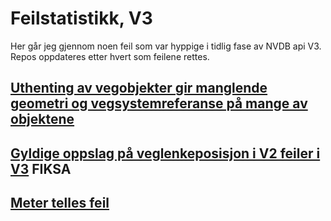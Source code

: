 # Feilstatistikk, V3

Her går jeg gjennom noen feil som var hyppige i tidlig fase av NVDB api V3. Repos oppdateres etter hvert som feilene rettes. 


## [Uthenting av vegobjekter gir manglende geometri og vegsystemreferanse på mange av objektene](./vegobjekter/readme.md)


## [Gyldige oppslag på veglenkeposisjon i V2 feiler i V3](./veglenkesekvensoppslag/readme.md) FIKSA 


## [Meter telles feil](./metreringsretning/readme.md)


